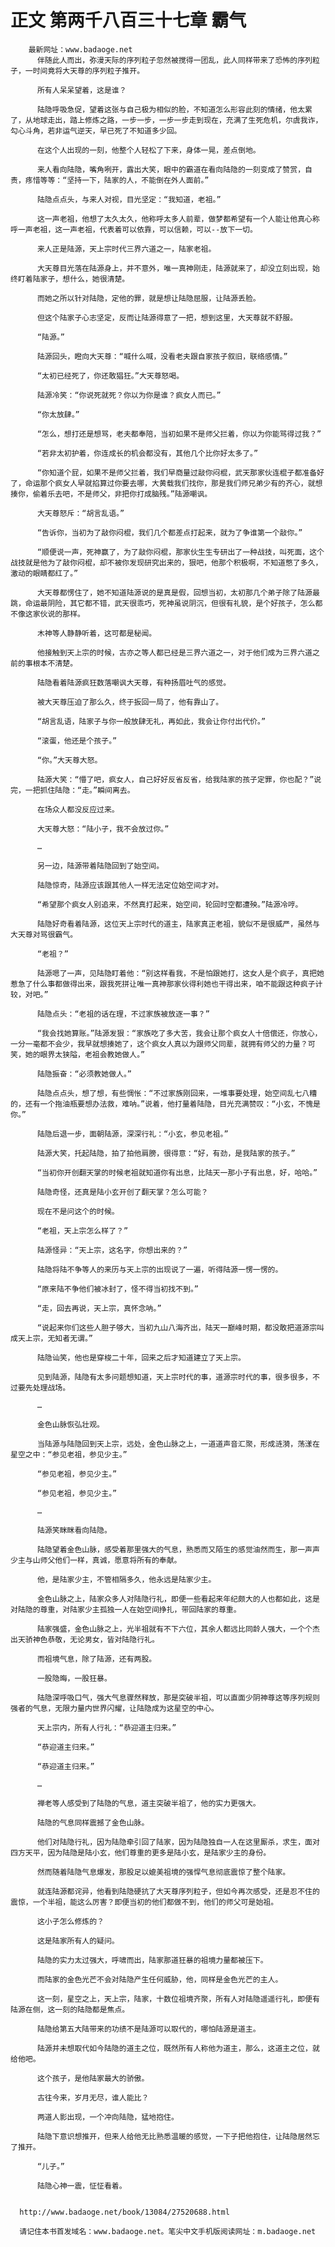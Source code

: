 # 正文 第两千八百三十七章 霸气
        最新网址：www.badaoge.net
          伴随此人而出，弥漫天际的序列粒子忽然被搅得一团乱，此人同样带来了恐怖的序列粒子，一时间竟将大天尊的序列粒子推开。
      
          所有人呆呆望着，这是谁？
      
          陆隐呼吸急促，望着这张与自己极为相似的脸，不知道怎么形容此刻的情绪，他太累了，从地球走出，踏上修炼之路，一步一步，一步一步走到现在，充满了生死危机，尔虞我诈，勾心斗角，若非运气逆天，早已死了不知道多少回。
      
          在这个人出现的一刻，他整个人轻松了下来，身体一晃，差点倒地。
      
          来人看向陆隐，嘴角咧开，露出大笑，眼中的霸道在看向陆隐的一刻变成了赞赏，自责，疼惜等等：“坚持一下，陆家的人，不能倒在外人面前。”
      
          陆隐点点头，与来人对视，目光坚定：“我知道，老祖。”
      
          这一声老祖，他想了太久太久，他称呼太多人前辈，做梦都希望有一个人能让他真心称呼一声老祖，这一声老祖，代表着可以依靠，可以信赖，可以--放下一切。
      
          来人正是陆源，天上宗时代三界六道之一，陆家老祖。
      
          大天尊目光落在陆源身上，并不意外，唯一真神刚走，陆源就来了，却没立刻出现，始终盯着陆家子，想什么，她很清楚。
      
          而她之所以针对陆隐，定他的罪，就是想让陆隐屈服，让陆源丢脸。
      
          但这个陆家子心志坚定，反而让陆源得意了一把，想到这里，大天尊就不舒服。
      
          “陆源。”
      
          陆源回头，瞪向大天尊：“喊什么喊，没看老夫跟自家孩子叙旧，联络感情。”
      
          “太初已经死了，你还敢猖狂。”大天尊怒喝。
      
          陆源冷笑：“你说死就死？你以为你是谁？疯女人而已。”
      
          “你太放肆。”
      
          “怎么，想打还是想骂，老夫都奉陪，当初如果不是师父拦着，你以为你能骂得过我？”
      
          “若非太初护着，你连成长的机会都没有，其他几个比你好太多了。”
      
          “你知道个屁，如果不是师父拦着，我们早商量过敲你闷棍，武天那家伙连棍子都准备好了，命运那个疯女人早就掐算过你要去哪，大黄载我们找你，那是我们师兄弟少有的齐心，就想揍你，偷着乐去吧，不是师父，非把你打成脑残。”陆源嘲讽。
      
          大天尊怒斥：“胡言乱语。”
      
          “告诉你，当初为了敲你闷棍，我们几个都差点打起来，就为了争谁第一个敲你。”
      
          “顺便说一声，死神赢了，为了敲你闷棍，那家伙生生专研出了一种战技，叫死面，这个战技就是他为了敲你闷棍，却不被你发现研究出来的，狠吧，他那个积极啊，不知道憋了多久，激动的眼睛都红了。”
      
          大天尊都愣住了，她不知道陆源说的是真是假，回想当初，太初那几个弟子除了陆源最跳，命运最阴险，其它都不错，武天很乖巧，死神虽说阴沉，但很有礼貌，是个好孩子，怎么都不像这家伙说的那样。
      
          木神等人静静听着，这可都是秘闻。
      
          他接触到天上宗的时候，古亦之等人都已经是三界六道之一，对于他们成为三界六道之前的事根本不清楚。
      
          陆隐看着陆源疯狂数落嘲讽大天尊，有种扬眉吐气的感觉。
      
          被大天尊压迫了那么久，终于扳回一局了，他有靠山了。
      
          “胡言乱语，陆家子与你一般放肆无礼，再如此，我会让你付出代价。”
      
          “滚蛋，他还是个孩子。”
      
          “你。”大天尊大怒。
      
          陆源大笑：“懵了吧，疯女人，自己好好反省反省，给我陆家的孩子定罪，你也配？”说完，一把抓住陆隐：“走。”瞬间离去。
      
          在场众人都没反应过来。
      
          大天尊大怒：“陆小子，我不会放过你。”
      
          …
      
          另一边，陆源带着陆隐回到了始空间。
      
          陆隐惊奇，陆源应该跟其他人一样无法定位始空间才对。
      
          “希望那个疯女人别追来，不然真打起来，始空间，轮回时空都遭殃。”陆源冷哼。
      
          陆隐好奇看着陆源，这位天上宗时代的道主，陆家真正老祖，貌似不是很威严，虽然与大天尊对骂很霸气。
      
          “老祖？”
      
          陆源嗯了一声，见陆隐盯着他：“别这样看我，不是怕跟她打，这女人是个疯子，真把她惹急了什么事都做得出来，跟我死拼让唯一真神那家伙得利她也干得出来，咱不能跟这种疯子计较，对吧。”
      
          陆隐点头：“老祖的话在理，不过家族被放逐一事？”
      
          “我会找她算账。”陆源发狠：“家族吃了多大苦，我会让那个疯女人十倍偿还，你放心，一分一毫都不会少，我早就想揍她了，这个疯女人真以为跟师父同辈，就拥有师父的力量？可笑，她的眼界太狭隘，老祖会教她做人。”
      
          陆隐振奋：“必须教她做人。”
      
          陆隐点点头，想了想，有些惆怅：“不过家族刚回来，一堆事要处理，始空间乱七八糟的，还有一个拖油瓶要想办法救，难呐。”说着，他打量着陆隐，目光充满赞叹：“小玄，不愧是你。”
      
          陆隐后退一步，面朝陆源，深深行礼：“小玄，参见老祖。”
      
          陆源大笑，托起陆隐，拍了拍他肩膀，很得意：“好，有劲，是我陆家的孩子。”
      
          “当初你开创翻天掌的时候老祖就知道你有出息，比陆天一那小子有出息，好，哈哈。”
      
          陆隐奇怪，还真是陆小玄开创了翻天掌？怎么可能？
      
          现在不是问这个的时候。
      
          “老祖，天上宗怎么样了？”
      
          陆源怪异：“天上宗，这名字，你想出来的？”
      
          陆隐将陆不争等人的来历与天上宗的出现说了一遍，听得陆源一愣一愣的。
      
          “原来陆不争他们被冰封了，怪不得当初找不到。”
      
          “走，回去再说，天上宗，真怀念呐。”
      
          “说起来你们这些人胆子够大，当初九山八海齐出，陆天一巅峰时期，都没敢把道源宗叫成天上宗，无知者无谓。”
      
          陆隐讪笑，他也是穿梭二十年，回来之后才知道建立了天上宗。
      
          见到陆源，陆隐有太多问题想知道，天上宗时代的事，道源宗时代的事，很多很多，不过要先处理战场。
      
          …
      
          金色山脉恢弘壮观。
      
          当陆源与陆隐回到天上宗，远处，金色山脉之上，一道道声音汇聚，形成涟漪，荡漾在星空之中：“参见老祖，参见少主。”
      
          “参见老祖，参见少主。”
      
          “参见老祖，参见少主。”
      
          …
      
          陆源笑眯眯看向陆隐。
      
          陆隐望着金色山脉，感受着那里强大的气息，熟悉而又陌生的感觉油然而生，那一声声少主与山师父他们一样，真诚，愿意将所有的奉献。
      
          他，是陆家少主，不管相隔多久，他永远是陆家少主。
      
          金色山脉之上，陆家众多人对陆隐行礼，即便一些看起来年纪颇大的人也都如此，这是对陆隐的尊重，对陆家少主孤独一人在始空间挣扎，带回陆家的尊重。
      
          陆家强盛，金色山脉之上，光半祖就有不下六位，其余人都远比同龄人强大，一个个杰出天骄神色恭敬，无论男女，皆对陆隐行礼。
      
          而祖境气息，除了陆源，还有两股。
      
          一股隐晦，一股狂暴。
      
          陆隐深呼吸口气，强大气息骤然释放，那是突破半祖，可以直面少阴神尊这等序列规则强者的气息，无限力量内世界闪耀，让陆隐成为这星空的中心。
      
          天上宗内，所有人行礼：“恭迎道主归来。”
      
          “恭迎道主归来。”
      
          “恭迎道主归来。”
      
          …
      
          禅老等人感受到了陆隐的气息，道主突破半祖了，他的实力更强大。
      
          陆隐的气息同样震撼了金色山脉。
      
          他们对陆隐行礼，因为陆隐牵引回了陆家，因为陆隐独自一人在这里厮杀，求生，面对四方天平，因为陆隐是陆小玄，他们尊重的更多是陆小玄，是陆家少主的身份。
      
          然而随着陆隐气息爆发，那股足以媲美祖境的强悍气息彻底震惊了整个陆家。
      
          就连陆源都诧异，他看到陆隐硬抗了大天尊序列粒子，但如今再次感受，还是忍不住的震惊，一个半祖，能这么厉害？即便当初的他们都做不到，他们的师父可是始祖。
      
          这小子怎么修炼的？
      
          这是陆家所有人的疑问。
      
          陆隐的实力太过强大，呼啸而出，陆家那道狂暴的祖境力量都被压下。
      
          而陆家的金色光芒不会对陆隐产生任何威胁，他，同样是金色光芒的主人。
      
          这一刻，星空之上，天上宗，陆家，十数位祖境齐聚，所有人对陆隐遥遥行礼，即便有陆源在侧，这一刻的陆隐都是焦点。
      
          陆隐给第五大陆带来的功绩不是陆源可以取代的，哪怕陆源是道主。
      
          陆源并未想取代如今陆隐的道主之位，既然所有人称他为道主，那么，这道主之位，就给他吧。
      
          这个孩子，是他陆家最大的骄傲。
      
          古往今来，岁月无尽，谁人能比？
      
          两道人影出现，一个冲向陆隐，猛地抱住。
      
          陆隐下意识想推开，但来人给他无比熟悉温暖的感觉，一下子把他抱住，让陆隐居然忘了推开。
      
          “儿子。”
      
          陆隐心神一震，怔怔看着。
      
      
      http://www.badaoge.net/book/13084/27520688.html
      
      请记住本书首发域名：www.badaoge.net。笔尖中文手机版阅读网址：m.badaoge.net